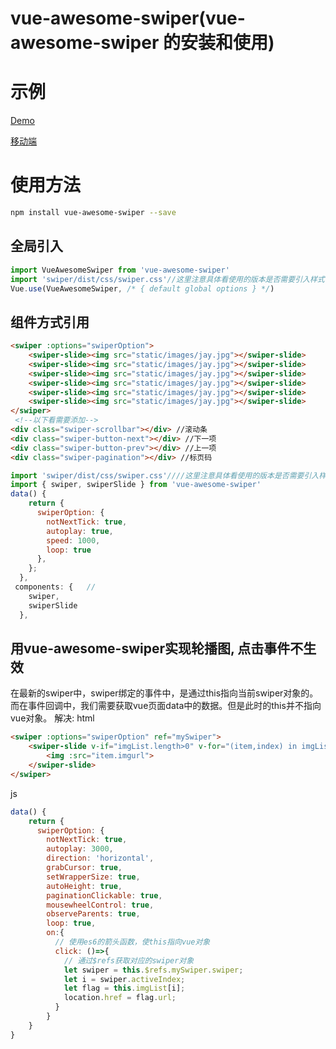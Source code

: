 # vue-awesome-swiper(vue-awesome-swiper 的安装和使用)
# 示例

[Demo](https://surmon-china.github.io/vue-awesome-swiper)

[移动端](https://github.com/surmon-china/vue-awesome-swiper/blob/master/examples/44-mobile-fullpage-example.vue)


# 使用方法

``` bash
npm install vue-awesome-swiper --save
```
## 全局引入
``` javascript
import VueAwesomeSwiper from 'vue-awesome-swiper'
import 'swiper/dist/css/swiper.css'//这里注意具体看使用的版本是否需要引入样式，以及具体位置。
Vue.use(VueAwesomeSwiper, /* { default global options } */)
```
## 组件方式引用
```html
<swiper :options="swiperOption">
    <swiper-slide><img src="static/images/jay.jpg"></swiper-slide>
    <swiper-slide><img src="static/images/jay.jpg"></swiper-slide>
    <swiper-slide><img src="static/images/jay.jpg"></swiper-slide>
    <swiper-slide><img src="static/images/jay.jpg"></swiper-slide>
    <swiper-slide><img src="static/images/jay.jpg"></swiper-slide>
    <swiper-slide><img src="static/images/jay.jpg"></swiper-slide>
</swiper>
 <!--以下看需要添加-->
<div class="swiper-scrollbar"></div> //滚动条
<div class="swiper-button-next"></div> //下一项
<div class="swiper-button-prev"></div> //上一项
<div class="swiper-pagination"></div> //标页码
```
```js
import 'swiper/dist/css/swiper.css'////这里注意具体看使用的版本是否需要引入样式，以及具体位置。
import { swiper, swiperSlide } from 'vue-awesome-swiper'
data() {
    return {
      swiperOption: {
        notNextTick: true,
        autoplay: true,
        speed: 1000,
        loop: true
      },
    };
  },
 components: {   //
    swiper,
    swiperSlide
  },
```
## 用vue-awesome-swiper实现轮播图, 点击事件不生效
在最新的swiper中，swiper绑定的事件中，是通过this指向当前swiper对象的。而在事件回调中，我们需要获取vue页面data中的数据。但是此时的this并不指向vue对象。
解决:
html
```html
<swiper :options="swiperOption" ref="mySwiper">
    <swiper-slide v-if="imgList.length>0" v-for="(item,index) in imgList" :key='index'>
        <img :src="item.imgurl">
    </swiper-slide>
</swiper>
```
js
```js
data() {
    return {
      swiperOption: {
        notNextTick: true,
        autoplay: 3000,
        direction: 'horizontal',
        grabCursor: true,
        setWrapperSize: true,
        autoHeight: true,
        paginationClickable: true,
        mousewheelControl: true,
        observeParents: true,
        loop: true,
        on:{
          // 使用es6的箭头函数，使this指向vue对象
          click: ()=>{
            // 通过$refs获取对应的swiper对象
            let swiper = this.$refs.mySwiper.swiper;
            let i = swiper.activeIndex;
            let flag = this.imgList[i];
            location.href = flag.url;
          }
        }
    }
}
```
